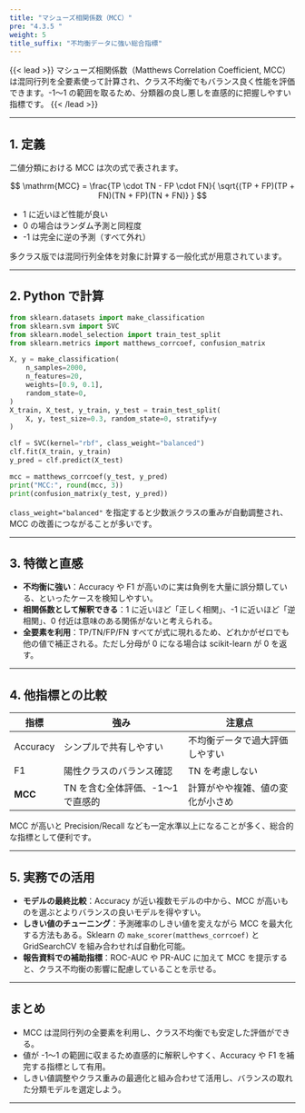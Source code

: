 ```yaml
---
title: "マシューズ相関係数（MCC）"
pre: "4.3.5 "
weight: 5
title_suffix: "不均衡データに強い総合指標"
---
```


{{< lead >}}
マシューズ相関係数（Matthews Correlation Coefficient, MCC）は混同行列を全要素使って計算され、クラス不均衡でもバランス良く性能を評価できます。-1〜1 の範囲を取るため、分類器の良し悪しを直感的に把握しやすい指標です。
{{< /lead >}}

---

## 1. 定義

二値分類における MCC は次の式で表されます。

$$
\mathrm{MCC} = \frac{TP \cdot TN - FP \cdot FN}{
  \sqrt{(TP + FP)(TP + FN)(TN + FP)(TN + FN)}
}
$$

- 1 に近いほど性能が良い  
- 0 の場合はランダム予測と同程度  
- -1 は完全に逆の予測（すべて外れ）

多クラス版では混同行列全体を対象に計算する一般化式が用意されています。

---

## 2. Python で計算

```python
from sklearn.datasets import make_classification
from sklearn.svm import SVC
from sklearn.model_selection import train_test_split
from sklearn.metrics import matthews_corrcoef, confusion_matrix

X, y = make_classification(
    n_samples=2000,
    n_features=20,
    weights=[0.9, 0.1],
    random_state=0,
)
X_train, X_test, y_train, y_test = train_test_split(
    X, y, test_size=0.3, random_state=0, stratify=y
)

clf = SVC(kernel="rbf", class_weight="balanced")
clf.fit(X_train, y_train)
y_pred = clf.predict(X_test)

mcc = matthews_corrcoef(y_test, y_pred)
print("MCC:", round(mcc, 3))
print(confusion_matrix(y_test, y_pred))
```

`class_weight="balanced"` を指定すると少数派クラスの重みが自動調整され、MCC の改善につながることが多いです。

---

## 3. 特徴と直感

- **不均衡に強い**：Accuracy や F1 が高いのに実は負例を大量に誤分類している、といったケースを検知しやすい。
- **相関係数として解釈できる**：1 に近いほど「正しく相関」、-1 に近いほど「逆相関」、0 付近は意味のある関係がないと考えられる。
- **全要素を利用**：TP/TN/FP/FN すべてが式に現れるため、どれかがゼロでも他の値で補正される。ただし分母が 0 になる場合は scikit-learn が 0 を返す。

---

## 4. 他指標との比較

| 指標 | 強み | 注意点 |
| --- | --- | --- |
| Accuracy | シンプルで共有しやすい | 不均衡データで過大評価しやすい |
| F1 | 陽性クラスのバランス確認 | TN を考慮しない |
| **MCC** | TN を含む全体評価、-1〜1 で直感的 | 計算がやや複雑、値の変化が小さめ |

MCC が高いと Precision/Recall なども一定水準以上になることが多く、総合的な指標として便利です。

---

## 5. 実務での活用

- **モデルの最終比較**：Accuracy が近い複数モデルの中から、MCC が高いものを選ぶとよりバランスの良いモデルを得やすい。
- **しきい値のチューニング**：予測確率のしきい値を変えながら MCC を最大化する方法もある。Sklearn の `make_scorer(matthews_corrcoef)` と GridSearchCV を組み合わせれば自動化可能。
- **報告資料での補助指標**：ROC-AUC や PR-AUC に加えて MCC を提示すると、クラス不均衡の影響に配慮していることを示せる。

---

## まとめ

- MCC は混同行列の全要素を利用し、クラス不均衡でも安定した評価ができる。
- 値が -1〜1 の範囲に収まるため直感的に解釈しやすく、Accuracy や F1 を補完する指標として有用。
- しきい値調整やクラス重みの最適化と組み合わせて活用し、バランスの取れた分類モデルを選定しよう。

---
